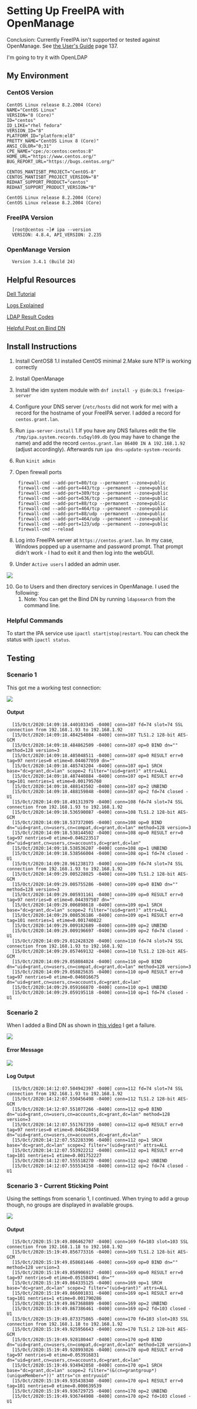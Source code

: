 # Setting Up FreeIPA with OpenManage

Conclusion: Currently FreeIPA isn't supported or tested against OpenManage. See [the User's Guide](https://topics-cdn.dell.com/pdf/dell-openmanage-enterprise_users-guide15_en-us.pdf) page 137.

I'm going to try it with OpenLDAP

## My Environment

### CentOS Version

    CentOS Linux release 8.2.2004 (Core)
    NAME="CentOS Linux"
    VERSION="8 (Core)"
    ID="centos"
    ID_LIKE="rhel fedora"
    VERSION_ID="8"
    PLATFORM_ID="platform:el8"
    PRETTY_NAME="CentOS Linux 8 (Core)"
    ANSI_COLOR="0;31"
    CPE_NAME="cpe:/o:centos:centos:8"
    HOME_URL="https://www.centos.org/"
    BUG_REPORT_URL="https://bugs.centos.org/"

    CENTOS_MANTISBT_PROJECT="CentOS-8"
    CENTOS_MANTISBT_PROJECT_VERSION="8"
    REDHAT_SUPPORT_PRODUCT="centos"
    REDHAT_SUPPORT_PRODUCT_VERSION="8"

    CentOS Linux release 8.2.2004 (Core)
    CentOS Linux release 8.2.2004 (Core)

### FreeIPA Version

      [root@centos ~]# ipa --version
      VERSION: 4.8.4, API_VERSION: 2.235

### OpenManage Version

      Version 3.4.1 (Build 24)

## Helpful Resources

[Dell Tutorial](https://www.youtube.com/watch?v=pOojNfNbQ80&ab_channel=DellEMCSupport)

[Logs Explained](https://access.redhat.com/documentation/en-us/red_hat_directory_server/10/html/configuration_command_and_file_reference/logs-reference)

[LDAP Result Codes](https://access.redhat.com/documentation/en-us/red_hat_directory_server/10/html/configuration_command_and_file_reference/LDAP_Result_Codes)

[Helpful Post on Bind DN](https://serverfault.com/questions/616698/in-ldap-what-exactly-is-a-bind-dn)

## Install Instructions

1. Install CentOS8
      1.I installed CentOS minimal
      2.Make sure NTP is working correctly
2. Install OpenManage
3. Install the idm system module with `dnf install -y @idm:DL1 freeipa-server`
4. Configure your DNS server (`/etc/hosts` did not work for me) with a record for the hostname of your FreeIPA server. I added a record for `centos.grant.lan`.
5. Run `ipa-server-install`
      1.If you have any DNS failures edit the file `/tmp/ipa.system.records.tu5qyl09.db` (you may have to change the name) and add the record `centos.grant.lan 86400 IN A 192.168.1.92` (adjust accordingly). Afterwards run `ipa dns-update-system-records`
6. Run `kinit admin`
7. Open firewall ports

        firewall-cmd --add-port=80/tcp --permanent --zone=public
        firewall-cmd --add-port=443/tcp --permanent --zone=public
        firewall-cmd --add-port=389/tcp --permanent --zone=public
        firewall-cmd --add-port=636/tcp --permanent --zone=public
        firewall-cmd --add-port=88/tcp --permanent --zone=public
        firewall-cmd --add-port=464/tcp --permanent --zone=public
        firewall-cmd --add-port=88/udp --permanent --zone=public
        firewall-cmd --add-port=464/udp --permanent --zone=public
        firewall-cmd --add-port=123/udp --permanent --zone=public
        firewall-cmd --reload

8. Log into FreeIPA server at `https://centos.grant.lan`. In my case, Windows popped up a username and password prompt. That prompt didn't work - I had to exit it and then log into the webGUI.
9. Under `Active users` I added an admin user.

![](images/2020-10-14-15-26-57.png)

10. Go to Users and then directory services in OpenManage. I used the following:
    1.  Note: You can get the Bind DN by running `ldapsearch` from the command line.

### Helpful Commands

To start the IPA service use `ipactl start|stop|restart`. You can check the status with `ipactl status`.

## Testing

### Scenario 1

This got me a working test connection:

![](images/2020-10-15-14-10-16.png)

#### Output

      [15/Oct/2020:14:09:18.440103345 -0400] conn=107 fd=74 slot=74 SSL connection from 192.168.1.93 to 192.168.1.92
      [15/Oct/2020:14:09:18.484254084 -0400] conn=107 TLS1.2 128-bit AES-GCM
      [15/Oct/2020:14:09:18.484862509 -0400] conn=107 op=0 BIND dn="" method=128 version=3
      [15/Oct/2020:14:09:18.485048511 -0400] conn=107 op=0 RESULT err=0 tag=97 nentries=0 etime=0.044677059 dn=""
      [15/Oct/2020:14:09:18.485743204 -0400] conn=107 op=1 SRCH base="dc=grant,dc=lan" scope=2 filter="(uid=grant)" attrs=ALL
      [15/Oct/2020:14:09:18.487440884 -0400] conn=107 op=1 RESULT err=0 tag=101 nentries=1 etime=0.001795760
      [15/Oct/2020:14:09:18.488143502 -0400] conn=107 op=2 UNBIND
      [15/Oct/2020:14:09:18.488159848 -0400] conn=107 op=2 fd=74 closed - U1
      [15/Oct/2020:14:09:18.491313979 -0400] conn=108 fd=74 slot=74 SSL connection from 192.168.1.93 to 192.168.1.92
      [15/Oct/2020:14:09:18.536590087 -0400] conn=108 TLS1.2 128-bit AES-GCM
      [15/Oct/2020:14:09:18.537372005 -0400] conn=108 op=0 BIND dn="uid=grant,cn=users,cn=compat,dc=grant,dc=lan" method=128 version=3
      [15/Oct/2020:14:09:18.538144502 -0400] conn=108 op=0 RESULT err=0 tag=97 nentries=0 etime=0.046223517 dn="uid=grant,cn=users,cn=accounts,dc=grant,dc=lan"
      [15/Oct/2020:14:09:18.538536207 -0400] conn=108 op=1 UNBIND
      [15/Oct/2020:14:09:18.538566004 -0400] conn=108 op=1 fd=74 closed - U1
      [15/Oct/2020:14:09:28.961238173 -0400] conn=109 fd=74 slot=74 SSL connection from 192.168.1.93 to 192.168.1.92
      [15/Oct/2020:14:09:29.005228025 -0400] conn=109 TLS1.2 128-bit AES-GCM
      [15/Oct/2020:14:09:29.005755286 -0400] conn=109 op=0 BIND dn="" method=128 version=3
      [15/Oct/2020:14:09:29.005931161 -0400] conn=109 op=0 RESULT err=0 tag=97 nentries=0 etime=0.044397507 dn=""
      [15/Oct/2020:14:09:29.006898618 -0400] conn=109 op=1 SRCH base="dc=grant,dc=lan" scope=2 filter="(uid=grant)" attrs=ALL
      [15/Oct/2020:14:09:29.008536186 -0400] conn=109 op=1 RESULT err=0 tag=101 nentries=1 etime=0.001740822
      [15/Oct/2020:14:09:29.009182689 -0400] conn=109 op=2 UNBIND
      [15/Oct/2020:14:09:29.009196697 -0400] conn=109 op=2 fd=74 closed - U1
      [15/Oct/2020:14:09:29.012428320 -0400] conn=110 fd=74 slot=74 SSL connection from 192.168.1.93 to 192.168.1.92
      [15/Oct/2020:14:09:29.057469132 -0400] conn=110 TLS1.2 128-bit AES-GCM
      [15/Oct/2020:14:09:29.058084024 -0400] conn=110 op=0 BIND dn="uid=grant,cn=users,cn=compat,dc=grant,dc=lan" method=128 version=3
      [15/Oct/2020:14:09:29.058825635 -0400] conn=110 op=0 RESULT err=0 tag=97 nentries=0 etime=0.046016675 dn="uid=grant,cn=users,cn=accounts,dc=grant,dc=lan"
      [15/Oct/2020:14:09:29.059166870 -0400] conn=110 op=1 UNBIND
      [15/Oct/2020:14:09:29.059195118 -0400] conn=110 op=1 fd=74 closed - U1

### Scenario 2

When I added a Bind DN as shown in [this video](https://www.youtube.com/watch?v=pOojNfNbQ80&ab_channel=DellEMCSupport) I get a failure.

![](images/2020-10-15-14-13-21.png)

#### Error Message

![](images/2020-10-15-14-12-24.png)


#### Log Output

      [15/Oct/2020:14:12:07.504942397 -0400] conn=112 fd=74 slot=74 SSL connection from 192.168.1.93 to 192.168.1.92
      [15/Oct/2020:14:12:07.550456498 -0400] conn=112 TLS1.2 128-bit AES-GCM
      [15/Oct/2020:14:12:07.551077266 -0400] conn=112 op=0 BIND dn="uid=grant,cn=users,cn=accounts,dc=grant,dc=lan" method=128 version=3
      [15/Oct/2020:14:12:07.551767359 -0400] conn=112 op=0 RESULT err=0 tag=97 nentries=0 etime=0.046428458 dn="uid=grant,cn=users,cn=accounts,dc=grant,dc=lan"
      [15/Oct/2020:14:12:07.552283396 -0400] conn=112 op=1 SRCH base="dc=grant,dc=lan" scope=2 filter="(uid=grant)" attrs=ALL
      [15/Oct/2020:14:12:07.553922212 -0400] conn=112 op=1 RESULT err=0 tag=101 nentries=1 etime=0.001752227
      [15/Oct/2020:14:12:07.555518270 -0400] conn=112 op=2 UNBIND
      [15/Oct/2020:14:12:07.555534158 -0400] conn=112 op=2 fd=74 closed - U1

### Scenario 3 - Current Sticking Point

Using the settings from scenario 1, I continued. When trying to add a group though, no groups are displayed in available groups.

![](images/2020-10-15-15-21-27.png)

#### Output

      [15/Oct/2020:15:19:49.806462707 -0400] conn=169 fd=103 slot=103 SSL connection from 192.168.1.18 to 192.168.1.92
      [15/Oct/2020:15:19:49.856773316 -0400] conn=169 TLS1.2 128-bit AES-GCM
      [15/Oct/2020:15:19:49.858681446 -0400] conn=169 op=0 BIND dn="" method=128 version=3
      [15/Oct/2020:15:19:49.858906917 -0400] conn=169 op=0 RESULT err=0 tag=97 nentries=0 etime=0.051584941 dn=""
      [15/Oct/2020:15:19:49.864335125 -0400] conn=169 op=1 SRCH base="dc=grant,dc=lan" scope=2 filter="(uid=grant)" attrs=ALL
      [15/Oct/2020:15:19:49.866001831 -0400] conn=169 op=1 RESULT err=0 tag=101 nentries=1 etime=0.001790286
      [15/Oct/2020:15:19:49.867368889 -0400] conn=169 op=2 UNBIND
      [15/Oct/2020:15:19:49.867386461 -0400] conn=169 op=2 fd=103 closed - U1
      [15/Oct/2020:15:19:49.873375865 -0400] conn=170 fd=103 slot=103 SSL connection from 192.168.1.18 to 192.168.1.92
      [15/Oct/2020:15:19:49.925956643 -0400] conn=170 TLS1.2 128-bit AES-GCM
      [15/Oct/2020:15:19:49.928180447 -0400] conn=170 op=0 BIND dn="uid=grant,cn=users,cn=compat,dc=grant,dc=lan" method=128 version=3
      [15/Oct/2020:15:19:49.928993026 -0400] conn=170 op=0 RESULT err=0 tag=97 nentries=0 etime=0.053916831 dn="uid=grant,cn=users,cn=accounts,dc=grant,dc=lan"
      [15/Oct/2020:15:19:49.934942058 -0400] conn=170 op=1 SRCH base="dc=grant,dc=lan" scope=2 filter="(&(cn=grantgroup*)(uniqueMember=*))" attrs="cn entryuuid"
      [15/Oct/2020:15:19:49.935438340 -0400] conn=170 op=1 RESULT err=0 tag=101 nentries=0 etime=0.000639539
      [15/Oct/2020:15:19:49.936729725 -0400] conn=170 op=2 UNBIND
      [15/Oct/2020:15:19:49.936744908 -0400] conn=170 op=2 fd=103 closed - U1

